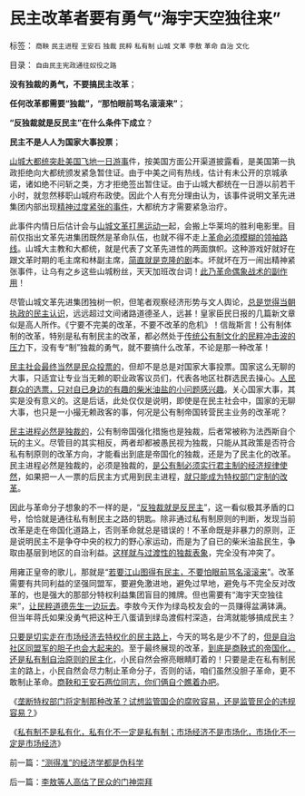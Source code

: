 # 民主改革者要有勇气“海宇天空独往来”

标签： `商鞅` `民主进程` `王安石` `独裁` `民粹` `私有制` `山城` `文革` `李敖` `革命` `自治` `文化` 

目录： `自由民主宪政通往奴役之路`

**没有独裁的勇气，不要搞民主改革**；

**任何改革都需要“独裁”，“那怕眼前骂名滚滚来”**；

**“反独裁就是反民主”在什么条件下成立**？

**民主不是人人为国家大事投票**；



[山城大都统突赴美国飞地一日游事](../../../2012/2/10/今天的股市太不够精彩啦！.md)件，按美国方面公开渠道披露看，是美国第一执政拒绝向大都统颁发紧急暂住证。由于中美之间有热线，估计有未公开的京城承诺，诸如绝不问斩之类，方才拒绝签出暂住证。由于山城大都统在一日游以前若干小时，就忽然移职山城府布政使。因此个人有充分理由认为，该事件说明文革先进集团内部出现[精神过度紧张的事件](http://blog.sina.com.cn/s/blog_5ec949540100ydvr.html)，大都统方才需要紧急治疗。

此事件内情日后估计会与[山城文革打黑运动一](../../../2010/2/27/扬我警威“我是兔子，我是兔子”.md)起，会搬上华莱坞的胜利电影里。目前仅指出文革先进集团既然是革命队伍，也就不得不走上[革命必须模糊的领袖路线](../../../2012/2/19/革命必须模糊，阴谋论必不可少；货币战争和转基因.md)。山城大主教和大都统，就是代表了文革先进性的两面旗帜。这种游戏好就好在跟文革时期的毛主席和林副主席，[简直就是克隆的剧](../../../2010/12/3/帝国兴亡动物有责，罗马皇帝走狗的本职工作.md)本。坏就坏在万一闹出精神紧张事件，让乌有之乡这些山城粉丝，天天加班改台词！[此乃革命偶象战术的副作用](../../../2010/12/3/拜占庭新兴太监，打黑和替罪羊.md)！

尽管山城文革先进集团独树一帜，但笔者观察经济形势与文人舆论，[总是觉得当朝执政的民主认识](../../../2009/6/22/要相信党和政府，要相信人民和民主.md)，远远超过文间诸路道德圣人，远甚！皇家臣民日报的几篇新文章似是高人所作。《宁要不完美的改革，不要不改革的危机》！信哉斯言！公有制体制的改革，特别是私有制民主的改革，都必然处于[传统公有制文化的民粹冲击波的压力](../../../2012/2/11/民粹冲击波！唯恐天下不乱的革命素质.md)下，没有专“制”独裁的勇气，就不要搞什么改革，不论是那一种改革！

[民主社会最终当然是民众投票的](../../../2012/2/22/私有制不是私有化，市场经济不是市场化，民主不是选举化.md)，但却不是总是对国家大事投票。国家这么无聊的大事，只适宜让专业当无赖的职业政客议员们，代表各地区社群选民去操心。[人民群众的选票，只对自已身边的有趣的柴米油盐的小问题感兴趣](../../../2010/9/15/民主就是民生！天生就是柴米油盐.md)。关心国家大事，其实是没有意义的。这是后话，此处仅仅是说明，即使是在民主社会中，国家的无聊大事，也只是一小撮无赖政客的事，何况是公有制帝国转营民主业务的改革呢？

[民主进程必然是独裁的](../../../2011/10/25/民主进程中有一个“独裁”对抗多数人暴政的过程.md)，公有制帝国强化措施也是独裁，后者常被称为法西斯自个玩的主义。尽管目的其实相反，两者却都被愚民视为独裁，只能从其政策是否符合私有制原则的改革方向，才能看出到底是帝国化的独裁，还是为了民主化的改革。民主进程必然是独裁的，必须是独裁的，[是公有制必须实行君主制的经济规律使然](../../../2011/11/9/“专制独裁”类似公司管理模式.md)，如果把一人一票的后民主方式用到民主进程，[就只能成为特权部门定制的改革](../../../2012/2/21/证监会新政又是金融垄断集团定制的改革吗？.md)。

因此与革命分子想象的不一样的是，“[反独裁就是反民主](../../../2011/8/16/胡乱反政府，就是反民主.md)”，这一看似极其矛盾的口号，恰恰就是通往私有制民主之路的钥匙。除非通过私有制原则的判断，发现当前改革是走在帝国化道路上，否则革命就总是错误的！不革命既是非暴力的原则，正是说明民主不是争夺中央的权力的野心家运动，而是为了自已的柴米油盐民生，争取由基层到地区的自治利益。[这样就与过渡性的独裁表象](../../../2011/11/4/独裁者未必真独裁，贪官未必真的是贪.md)，完全没有冲突了。

用雍正皇帝的歌儿，那就是“[若要江山图得有民主，不要怕眼前骂名滚滚来](../../../2011/10/30/脱离私有制的“民主”将毁于民粹冲击波.md)”。改革需要有共同利益的坚强同盟军，要避免激进地，避免过早地，避免与不完全反对改革的，也是强大的那部分特权利益集团盲目的摊牌。但也需要有“海宇天空独往来”，[让民粹道德先生一边玩去](../../../2012/2/2/左得可怕！懂得不革命的只是一小撮；.md)。李敖今天作为绿岛校友会的一员赚得盆满钵满。但当年蒋氏如果没勇气把这种王八蛋请到绿岛渡假村深造，台湾就能够搞成民主？

[只要是切实走在市场经济去特权化的民主路上](../../../2009/7/19/市场经济去特权化中国经济唯一的出路.md)，今天的骂名是少不了的，[但是自治社区同盟军的胆子也会大起来的](../../../2012/1/4/民主进程，既非从下而上，也非从上而下.md)。至于最终展现的改革，[到底是商鞅式的帝国化，还是私有制自治原则的民主化](../../../2011/10/26/私有制是识别民主的唯一根据.md)，小民自然会擦亮眼睛盯着的！只要是走在私有制民主的路上，小民自然会尽力制止革命分子，否则的话，咱们虽然没胆子革命，更不敢制止革命。[商鞅和王安石两位同志，你们俩自个瞧着办吧](../../../2010/6/8/民主和专制优劣比较约束定理;商鞅变法和最失败的法家.md)。



《[垄断特权部门将定制那种改革？试想监管国企的腐败容易，还是监管民企的违规容易？](../../../2012/2/21/证监会新政又是金融垄断集团定制的改革吗？.md)》

《[私有制不是私有化，私有化不一定是私有制；市场经济不是市场化，市场化不一定是市场经济](../../../2012/2/22/私有制不是私有化，市场经济不是市场化，民主不是选举化.md)》



前一篇：[“测得准”的经济学都是伪科学](../../../2012/2/23/“测得准”的经济学都是伪科学.md)

后一篇：[李敖等人高估了民众的门神崇拜](../../../2012/2/23/李敖等人高估了民众的门神崇拜.md)